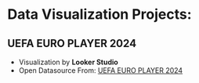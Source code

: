 # Data Visualization Projects:

## UEFA EURO PLAYER 2024
- Visualization by **Looker Studio**
- Open Datasource From: [UEFA EURO PLAYER 2024](https://lookerstudio.google.com/reporting/251bdbd3-1949-4a1e-9ac4-ae0fe1cc3fe8)

